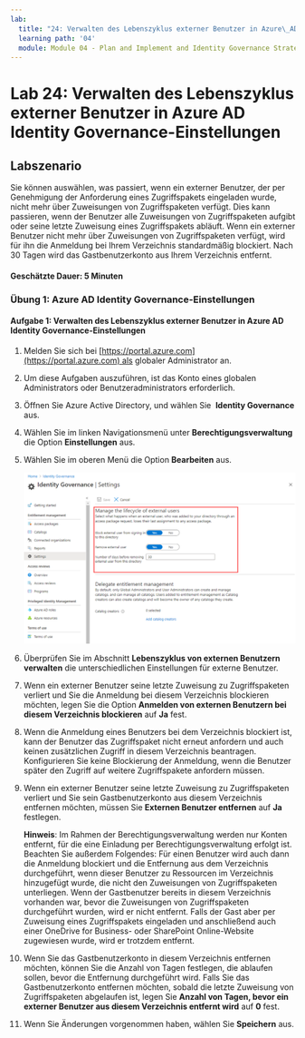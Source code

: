 ```yaml
---
lab:
  title: "24: Verwalten des Lebenszyklus externer Benutzer in Azure\_AD Identity Governance-Einstellungen"
  learning path: '04'
  module: Module 04 - Plan and Implement and Identity Governance Strategy
---
```


# Lab 24: Verwalten des Lebenszyklus externer Benutzer in Azure AD Identity Governance-Einstellungen  

## Labszenario

Sie können auswählen, was passiert, wenn ein externer Benutzer, der per Genehmigung der Anforderung eines Zugriffspakets eingeladen wurde, nicht mehr über Zuweisungen von Zugriffspaketen verfügt. Dies kann passieren, wenn der Benutzer alle Zuweisungen von Zugriffspaketen aufgibt oder seine letzte Zuweisung eines Zugriffspakets abläuft. Wenn ein externer Benutzer nicht mehr über Zuweisungen von Zugriffspaketen verfügt, wird für ihn die Anmeldung bei Ihrem Verzeichnis standardmäßig blockiert. Nach 30 Tagen wird das Gastbenutzerkonto aus Ihrem Verzeichnis entfernt.

#### Geschätzte Dauer: 5 Minuten

### Übung 1: Azure AD Identity Governance-Einstellungen

#### Aufgabe 1: Verwalten des Lebenszyklus externer Benutzer in Azure AD Identity Governance-Einstellungen

1. Melden Sie sich bei [https://portal.azure.com](https://portal.azure.com) als globaler Administrator an.

2. Um diese Aufgaben auszuführen, ist das Konto eines globalen Administrators oder Benutzeradministrators erforderlich.

3. Öffnen Sie Azure Active Directory, und wählen Sie  **Identity Governance** aus.

4. Wählen Sie im linken Navigationsmenü unter **Berechtigungsverwaltung** die Option **Einstellungen** aus.

5. Wählen Sie im oberen Menü die Option **Bearbeiten** aus.

    ![Screenshot der Seite „Einstellungen“ in Identity Governance mit hervorgehobener Option „Lebenszyklus von externen Benutzern verwalten“](./media/lp4-mod1-manage-lifcycle-of-ext-users.png)

6. Überprüfen Sie im Abschnitt **Lebenszyklus von externen Benutzern verwalten** die unterschiedlichen Einstellungen für externe Benutzer.

7. Wenn ein externer Benutzer seine letzte Zuweisung zu Zugriffspaketen verliert und Sie die Anmeldung bei diesem Verzeichnis blockieren möchten, legen Sie die Option **Anmelden von externen Benutzern bei diesem Verzeichnis blockieren** auf **Ja** fest.

8. Wenn die Anmeldung eines Benutzers bei dem Verzeichnis blockiert ist, kann der Benutzer das Zugriffspaket nicht erneut anfordern und auch keinen zusätzlichen Zugriff in diesem Verzeichnis beantragen. Konfigurieren Sie keine Blockierung der Anmeldung, wenn die Benutzer später den Zugriff auf weitere Zugriffspakete anfordern müssen.

9. Wenn ein externer Benutzer seine letzte Zuweisung zu Zugriffspaketen verliert und Sie sein Gastbenutzerkonto aus diesem Verzeichnis entfernen möchten, müssen Sie **Externen Benutzer entfernen** auf **Ja** festlegen.

    **Hinweis**: Im Rahmen der Berechtigungsverwaltung werden nur Konten entfernt, für die eine Einladung per Berechtigungsverwaltung erfolgt ist. Beachten Sie außerdem Folgendes: Für einen Benutzer wird auch dann die Anmeldung blockiert und die Entfernung aus dem Verzeichnis durchgeführt, wenn dieser Benutzer zu Ressourcen im Verzeichnis hinzugefügt wurde, die nicht den Zuweisungen von Zugriffspaketen unterliegen. Wenn der Gastbenutzer bereits in diesem Verzeichnis vorhanden war, bevor die Zuweisungen von Zugriffspaketen durchgeführt wurden, wird er nicht entfernt. Falls der Gast aber per Zuweisung eines Zugriffspakets eingeladen und anschließend auch einer OneDrive for Business- oder SharePoint Online-Website zugewiesen wurde, wird er trotzdem entfernt.

10. Wenn Sie das Gastbenutzerkonto in diesem Verzeichnis entfernen möchten, können Sie die Anzahl von Tagen festlegen, die ablaufen sollen, bevor die Entfernung durchgeführt wird. Falls Sie das Gastbenutzerkonto entfernen möchten, sobald die letzte Zuweisung von Zugriffspaketen abgelaufen ist, legen Sie **Anzahl von Tagen, bevor ein externer Benutzer aus diesem Verzeichnis entfernt wird** auf **0** fest.

11. Wenn Sie Änderungen vorgenommen haben, wählen Sie **Speichern** aus.
